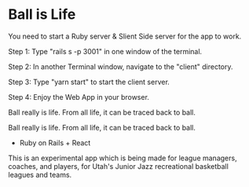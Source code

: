 # Ball is Life

You need to start a Ruby server & Slient Side server for the app to work.

Step 1: Type "rails s -p 3001" in one window of the terminal.

Step 2: In another Terminal window, navigate to the "client" directory.

Step 3: Type "yarn start" to start the client server.

Step 4: Enjoy the Web App in your browser. 

Ball really is life. From all life, it can be traced back to ball.

Ball really is life. From all life, it can be traced back to ball.

* Ruby on Rails + React

This is an experimental app which is being made for league managers,
coaches, and players, for Utah's Junior Jazz recreational basketball
leagues and teams. 

